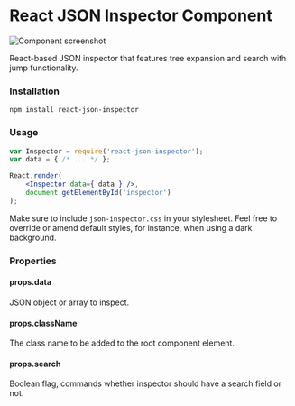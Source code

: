 # React JSON Inspector Component

![Component screenshot](http://i.imgur.com/8619dv9.png)

React-based JSON inspector that features tree expansion and search with jump
functionality.

### Installation

    npm install react-json-inspector

### Usage

```jsx
var Inspector = require('react-json-inspector');
var data = { /* ... */ };

React.render(
    <Inspector data={ data } />,
    document.getElementById('inspector')
);
```

Make sure to include `json-inspector.css` in your stylesheet. Feel free to
override or amend default styles, for instance, when using a dark background.

### Properties

#### props.data

JSON object or array to inspect.

#### props.className

The class name to be added to the root component element.

#### props.search

Boolean flag, commands whether inspector should have a search field or not.
